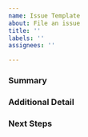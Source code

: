 ```yaml
---
name: Issue Template
about: File an issue
title: ''
labels: ''
assignees: ''

---
```


<!--
This is a suggested issue template for tedana.

If there is other information that would be helpful to include, please do not hesitate to add it!

Before submitting, please check to make sure that the issue is not already addressed; if there is a related issue, then please cross-reference it by #.
If this is a usage question, please check out NeuroStars here:
https://neurostars.org/
and tag your topic with "multi-echo"
-->

<!--
Summarize the issue in 1-2 sentences, linking other issues if they are relevant

Note: simply typing # will prompt you for open issues to select from
-->
### Summary

<!--
If needed, add additional detail for:
1. Recreating a bug/problem
2. Any additional context necessary to understand the issue
-->
### Additional Detail

<!--
If desired, add suggested next steps.
If you foresee them in a particular order or priority, please use numbering
-->
### Next Steps

<!-- 
Thank you for submitting your issue!
-->
